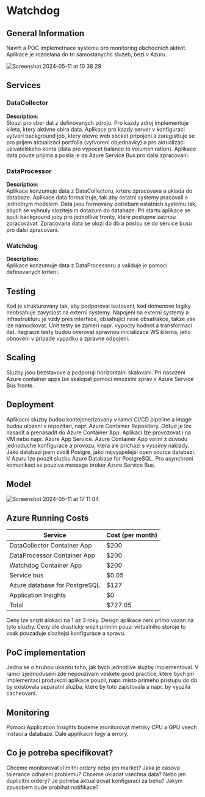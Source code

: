 # Watchdog

## General Information

Navrh a POC implemetnace systemu pro monitoring obchodnich aktivit. Aplikace je rozdelana do tri samostanychc sluzeb, bezi v Azuru.

![Screenshot 2024-05-11 at 10 38 29](https://github.com/JiriNavratildev/watchdog/assets/121182964/eb071261-e8a9-4000-a824-6cf638fc782b)

## Services

### DataCollector

**Description:**  
Slouzi pro sber dat z definovanych zdroju. Pro kazdy zdroj implementuje klieta, ktery aktivne sbira data. Aplikace pro kazdy server v konfiguraci vytvori background job, ktery otevre web socket pripojeni a zaregisttuje se pro prijem aktualizaci portfolia (vytvoreni objednavky) a pro aktualizaci uzivatelskeho konta (data pro vypocet balance to volumen ration). Aplikace data pouze prijima a posila je da Azure Service Bus pro dalsi zpracovani.

### DataProcessor

**Description:**  
Aplikace konzumuje data z DataCollectoru, krtere zpracovava a uklada do databaze. Aplikace data formalizuje, tak aby ostatni systemy pracovali s jednotnym modelem. Data jsou formovany potrebam ostatnich systemu tak, abych se vyhnuly slozitejsim dotazum do databaze. Pri startu aplikace se sputi background joby pro jednotlive fronty, ktere postupne zacnou zpracovavat. Zpracovana data se ulozi do db a poslou se do service busu pro dalsi zpracovani.

### Watchdog

**Description:**  
Aplikace konzumuje data z DataProcessoru a validuje je pomoci definovanych kriterii.

## Testing
Kod je strukturovany tak, aby podporoval testovani, kod domenove logiky neobsahuje zavyslost na externi systemy. Napojeni na externi systemy a infrastrukturu je vzdy pres interface, obsahujici nase obsatrakce, takze vse lze namockovat. Unit testy se zameri napr. vypocty hodnot a transformaci dat. Itegracni testy budou overovat spravnou inicializace WS klienta, jeho obnoveni v pripade vypadku a zpravne odpojeni.

## Scaling
Sluzby jsou bezstavove a podporuji horizontalni skalovani. Pri nasazeni Azure container apps lze skalopat pomoci mnozstni zprav v Azure Service Bus fronte.

## Deployment
Aplikacni sluzby budou kontejenerizovany v ramci CI/CD pipeline a image budou ulozeni v repozitari, napr. Azure Container Repository. Odtud je lze nasadit a prenasadit do Azure Container App. Aplikaci lze provozovat i na VM nebo napr. Azure App Service. Azure Container App volim z duvodu jednoduche konfigurace a provozu, ktera ale prichazi s vyssimy naklady.
Jako databazi jsem zvolil Postgre, jako nejvyspelejsi open source databazi. V Azuru lze pouzit sluzbu Azure Database for PostgreSQL.
Pro asynchroni komunikaci se pouziva message broker Azure Service Bus. 

## Model
![Screenshot 2024-05-11 at 17 11 04](https://github.com/JiriNavratildev/watchdog/assets/121182964/0d0600f3-ced3-4b88-8f8f-93e390ff0e7c)

## Azure Running Costs

| Service        | Cost (per month) |
|----------------|------------------|
| DataCollector Container App | $200 |
| DataProcessor Container App | $200 |
| Watchdog Container App | $200 |
| Service bus          | $0.05 |
| Azure database for PostgreSQL      | $127|
| Application Insights      | $0|
| Total          | $727.05  |

Ceny lze snizit alokaci na 1 az 3 roky. Design aplikace neni primo vazan na tyto sluzby. Ceny dle drasticky snizit primim pouzi virtualniho storoje to vsak pouzaduje slozitejsi konfigurace a spravu.

## PoC implementation
Jedna se o hrubou ukazku toho, jak bych jednotlive sluzby implementoval. V ramci zjednoduseni zde nepouzivam veskete good practice, ktere bych pri implementaci produkcni aplikace pouzil, napr. misto primeho pristupu do db by existovala separatni sluzba, ktere by toto zajistovala a napr. by vyuzila cacheovani.

## Monitoring
Pomoci Application Insights budeme monitorovat metriky CPU a GPU vsech instaci a databaze. Dale applikacni logy a errory.

## Co je potreba specifikovat?
Chceme monitorovat i limitni ordery nebo jen market?
Jaka je casova tolerance odhaleni problemu?
Chceme ukladat vsechna data? Nebo jen duplicitni ordery?
Je potreba aktualizovat konfiguraci za behu?
Jakym zpusobem bude probihat notifikace?

